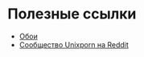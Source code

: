 # Полезные ссылки

- [Обои](https://wallpaperscraft.ru/catalog/anime/1920x1080)
- [Сообщество Unixporn на Reddit](https://www.reddit.com/r/unixporn/)
